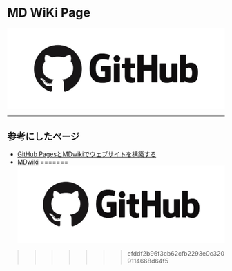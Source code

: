 # MD WiKi Page


![GitHub](GitHub.jpg)



------



## 参考にしたページ

- [GitHub PagesとMDwikiでウェブサイトを構築する](https://akihiro-moriyama.github.io/how-to-publish-websites-on-github-pages/)
- [MDwiki](http://www.mdwiki.info/)
=======
![GitHub](GitHub.jpg)
>>>>>>> efddf2b96f3cb62cfb2293e0c3209114668d64f5
